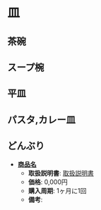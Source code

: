 皿
====

茶碗
----

スープ椀
----

平皿
----

パスタ,カレー皿
----

どんぶり
----

- [**商品名**](official-page)
  - **取扱説明書**: [取扱説明書](manual-page-url)
  - **価格**: 0,000円
  - **購入周期**: 1ヶ月に1回
  - **備考**:

